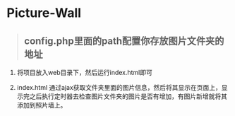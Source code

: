 # Picture-Wall

>## config.php里面的path配置你存放图片文件夹的地址

1. 将项目放入web目录下，然后运行index.html即可


2. index.html 通过ajax获取文件夹里面的图片信息，然后将其显示在页面上，显示完之后执行定时器去检查图片文件夹的图片是否有增加，有图片新增就将其添加到照片墙上。
